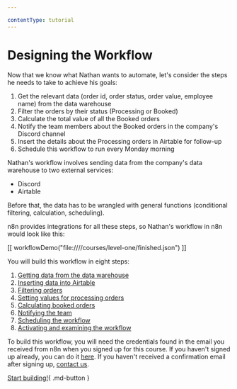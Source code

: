 ```yaml
---

contentType: tutorial
---
```


<!-- vale from-microsoft.We = NO -->
<!-- vale from-microsoft.FirstPerson = NO -->
# Designing the Workflow

Now that we know what Nathan wants to automate, let's consider the steps he needs to take to achieve his goals:

1. Get the relevant data (order id, order status, order value, employee name) from the data warehouse
2. Filter the orders by their status (Processing or Booked)
3. Calculate the total value of all the Booked orders
4. Notify the team members about the Booked orders in the company's Discord channel
5. Insert the details about the Processing orders in Airtable for follow-up
6. Schedule this workflow to run every Monday morning

Nathan's workflow involves sending data from the company's data warehouse to two external services:

- Discord
- Airtable

Before that, the data has to be wrangled with general functions (conditional filtering, calculation, scheduling).

n8n provides integrations for all these steps, so Nathan's workflow in n8n would look like this:

[[ workflowDemo("file:////courses/level-one/finished.json") ]]

You will build this workflow in eight steps:

1. [Getting data from the data warehouse](/courses/level-one/chapter-5/chapter-5.1.md)
2. [Inserting data into Airtable](/courses/level-one/chapter-5/chapter-5.2.md)
3. [Filtering orders](/courses/level-one/chapter-5/chapter-5.3.md)
4. [Setting values for processing orders](/courses/level-one/chapter-5/chapter-5.4.md)
5. [Calculating booked orders](/courses/level-one/chapter-5/chapter-5.5.md)
6. [Notifying the team](/courses/level-one/chapter-5/chapter-5.6.md)
7. [Scheduling the workflow](/courses/level-one/chapter-5/chapter-5.7.md)
8. [Activating and examining the workflow](/courses/level-one/chapter-5/chapter-5.8.md)

To build this workflow, you will need the credentials found in the email you received from n8n when you signed up for this course. If you haven't signed up already, you can do it [here](https://n8n-community.typeform.com/to/PDEMrevI?typeform-source=127.0.0.1). If you haven't received a confirmation email after signing up, [contact us](mailto:help@n8n.io).

[Start building!](/courses/level-one/chapter-5/chapter-5.1.md){ .md-button }
